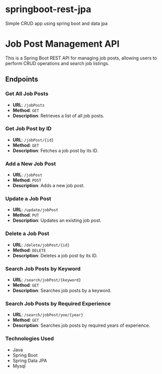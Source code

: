 # springboot-rest-jpa
Simple CRUD app using spring boot and data jpa 

# Job Post Management API

This is a Spring Boot REST API for managing job posts, allowing users to perform CRUD operations and search job listings.

## Endpoints

### Get All Job Posts
- **URL**: `/jobPosts`
- **Method**: `GET`
- **Description**: Retrieves a list of all job posts.

### Get Job Post by ID
- **URL**: `/jobPost/{id}`
- **Method**: `GET`
- **Description**: Fetches a job post by its ID.

### Add a New Job Post
- **URL**: `/jobPost`
- **Method**: `POST`
- **Description**: Adds a new job post.

### Update a Job Post
- **URL**: `/update/jobPost`
- **Method**: `PUT`
- **Description**: Updates an existing job post.

### Delete a Job Post
- **URL**: `/delete/jobPost/{id}`
- **Method**: `DELETE`
- **Description**: Deletes a job post by its ID.

### Search Job Posts by Keyword
- **URL**: `/search/jobPost/{keyword}`
- **Method**: `GET`
- **Description**: Searches job posts by a keyword.

### Search Job Posts by Required Experience
- **URL**: `/search/jobPost/yoe/{year}`
- **Method**: `GET`
- **Description**: Searches job posts by required years of experience.

### Technologies Used
- Java
- Spring Boot
- Spring Data JPA
- Mysql

